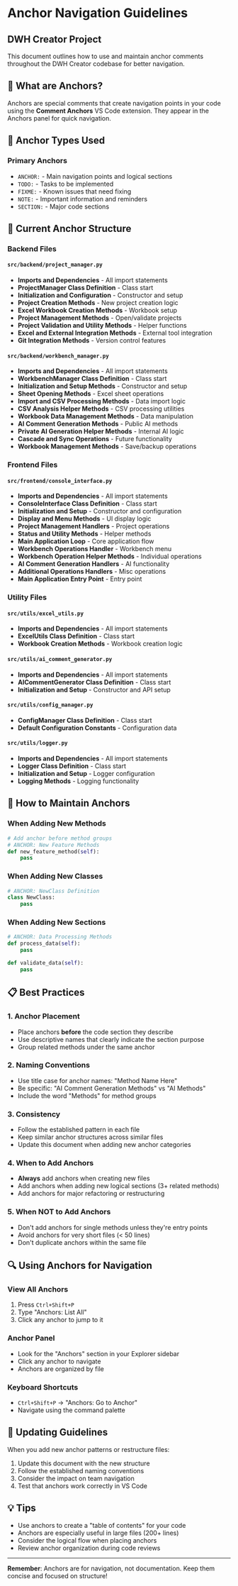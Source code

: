 # Anchor Navigation Guidelines
## DWH Creator Project

This document outlines how to use and maintain anchor comments throughout the DWH Creator codebase for better navigation.

## 📍 What are Anchors?

Anchors are special comments that create navigation points in your code using the **Comment Anchors** VS Code extension. They appear in the Anchors panel for quick navigation.

## 🎯 Anchor Types Used

### Primary Anchors
- `ANCHOR:` - Main navigation points and logical sections
- `TODO:` - Tasks to be implemented
- `FIXME:` - Known issues that need fixing
- `NOTE:` - Important information and reminders
- `SECTION:` - Major code sections

## 📂 Current Anchor Structure

### Backend Files

#### `src/backend/project_manager.py`
- **Imports and Dependencies** - All import statements
- **ProjectManager Class Definition** - Class start
- **Initialization and Configuration** - Constructor and setup
- **Project Creation Methods** - New project creation logic
- **Excel Workbook Creation Methods** - Workbook setup
- **Project Management Methods** - Open/validate projects
- **Project Validation and Utility Methods** - Helper functions
- **Excel and External Integration Methods** - External tool integration
- **Git Integration Methods** - Version control features

#### `src/backend/workbench_manager.py`
- **Imports and Dependencies** - All import statements
- **WorkbenchManager Class Definition** - Class start
- **Initialization and Setup Methods** - Constructor and setup
- **Sheet Opening Methods** - Excel sheet operations
- **Import and CSV Processing Methods** - Data import logic
- **CSV Analysis Helper Methods** - CSV processing utilities
- **Workbook Data Management Methods** - Data manipulation
- **AI Comment Generation Methods** - Public AI methods
- **Private AI Generation Helper Methods** - Internal AI logic
- **Cascade and Sync Operations** - Future functionality
- **Workbook Management Methods** - Save/backup operations

### Frontend Files

#### `src/frontend/console_interface.py`
- **Imports and Dependencies** - All import statements
- **ConsoleInterface Class Definition** - Class start
- **Initialization and Setup** - Constructor and configuration
- **Display and Menu Methods** - UI display logic
- **Project Management Handlers** - Project operations
- **Status and Utility Methods** - Helper methods
- **Main Application Loop** - Core application flow
- **Workbench Operations Handler** - Workbench menu
- **Workbench Operation Helper Methods** - Individual operations
- **AI Comment Generation Handlers** - AI functionality
- **Additional Operations Handlers** - Misc operations
- **Main Application Entry Point** - Entry point

### Utility Files

#### `src/utils/excel_utils.py`
- **Imports and Dependencies** - All import statements
- **ExcelUtils Class Definition** - Class start
- **Workbook Creation Methods** - Workbook creation logic

#### `src/utils/ai_comment_generator.py`
- **Imports and Dependencies** - All import statements
- **AICommentGenerator Class Definition** - Class start
- **Initialization and Setup** - Constructor and API setup

#### `src/utils/config_manager.py`
- **ConfigManager Class Definition** - Class start
- **Default Configuration Constants** - Configuration data

#### `src/utils/logger.py`
- **Imports and Dependencies** - All import statements
- **Logger Class Definition** - Class start
- **Initialization and Setup** - Logger configuration
- **Logging Methods** - Logging functionality

## 🔧 How to Maintain Anchors

### When Adding New Methods
```python
# Add anchor before method groups
# ANCHOR: New Feature Methods
def new_feature_method(self):
    pass
```

### When Adding New Classes
```python
# ANCHOR: NewClass Definition
class NewClass:
    pass
```

### When Adding New Sections
```python
# ANCHOR: Data Processing Methods
def process_data(self):
    pass

def validate_data(self):
    pass
```

## 📋 Best Practices

### 1. Anchor Placement
- Place anchors **before** the code section they describe
- Use descriptive names that clearly indicate the section purpose
- Group related methods under the same anchor

### 2. Naming Conventions
- Use title case for anchor names: "Method Name Here"
- Be specific: "AI Comment Generation Methods" vs "AI Methods"
- Include the word "Methods" for method groups

### 3. Consistency
- Follow the established pattern in each file
- Keep similar anchor structures across similar files
- Update this document when adding new anchor categories

### 4. When to Add Anchors
- **Always** add anchors when creating new files
- Add anchors when adding new logical sections (3+ related methods)
- Add anchors for major refactoring or restructuring

### 5. When NOT to Add Anchors
- Don't add anchors for single methods unless they're entry points
- Avoid anchors for very short files (< 50 lines)
- Don't duplicate anchors within the same file

## 🔍 Using Anchors for Navigation

### View All Anchors
1. Press `Ctrl+Shift+P`
2. Type "Anchors: List All"
3. Click any anchor to jump to it

### Anchor Panel
- Look for the "Anchors" section in your Explorer sidebar
- Click any anchor to navigate
- Anchors are organized by file

### Keyboard Shortcuts
- `Ctrl+Shift+P` → "Anchors: Go to Anchor"
- Navigate using the command palette

## 🔄 Updating Guidelines

When you add new anchor patterns or restructure files:

1. Update this document with the new structure
2. Follow the established naming conventions
3. Consider the impact on team navigation
4. Test that anchors work correctly in VS Code

## 💡 Tips

- Use anchors to create a "table of contents" for your code
- Anchors are especially useful in large files (200+ lines)
- Consider the logical flow when placing anchors
- Review anchor organization during code reviews

---

**Remember**: Anchors are for navigation, not documentation. Keep them concise and focused on structure!
